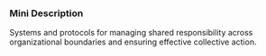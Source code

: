 ### Mini Description

Systems and protocols for managing shared responsibility across organizational boundaries and ensuring effective collective action.
